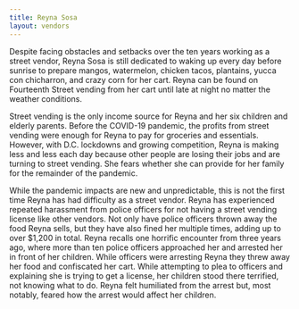 ```yaml
---
title: Reyna Sosa
layout: vendors
---
```


Despite facing obstacles and setbacks over the ten years working as a street vendor, Reyna Sosa is still dedicated to waking up every day before sunrise to prepare mangos, watermelon, chicken tacos, plantains, yucca con chicharron, and crazy corn for her cart. Reyna can be found on Fourteenth Street vending from her cart until late at night no matter the weather conditions.

Street vending is the only income source for Reyna and her six children and elderly parents. Before the COVID-19 pandemic, the profits from street vending were enough for Reyna to pay for groceries and essentials. However, with D.C. lockdowns and growing competition, Reyna is making less and less each day because other people are losing their jobs and are turning to street vending. She fears whether she can provide for her family for the remainder of the pandemic.

While the pandemic impacts are new and unpredictable, this is not the first time Reyna has had difficulty as a street vendor. Reyna has experienced repeated harassment from police officers for not having a street vending license like other vendors. Not only have police officers thrown away the food Reyna sells, but they have also fined her multiple times, adding up to over $1,200 in total. Reyna recalls one horrific encounter from three years ago, where more than ten police officers approached her and arrested her in front of her children. While officers were arresting Reyna they threw away her food and confiscated her cart. While attempting to plea to officers and explaining she is trying to get a license, her children stood there terrified, not knowing what to do. Reyna felt humiliated from the arrest but, most notably, feared how the arrest would affect her children.

